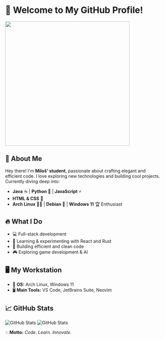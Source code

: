 # 🚀 Welcome to My GitHub Profile!
<p align="left">
  <img src="https://media4.giphy.com/media/v1.Y2lkPTc5MGI3NjExcG80NGZoOHFhejhnaWg2eHpjMTg5ZXZoaXZmZzYwcGNsdmxoeWFqeiZlcD12MV9pbnRlcm5hbF9naWZfYnlfaWQmY3Q9Zw/FoVzfcqCDSb7zCynOp/giphy.gif" width="400" />
</p>


## 🌟 About Me

Hey there! I'm **Miloš' student**, passionate about crafting elegant and efficient code. I love exploring new technologies and building cool projects. Currently diving deep into:

- **Java** ☕ | **Python** 🐍 | **JavaScript** ⚡
- **HTML & CSS** 🎨
- **Arch Linux** 🏴‍☠️ | **Debian** 🐧 | **Windows 11** 🏆 Enthusiast

## 🔥 What I Do

- 💻 Full-stack development
- 🚀 Learning & experimenting with React and Rust
- 🔧 Building efficient and clean code
- 🎮 Exploring game development & AI

## 🖥️ My Workstation

- 🚀 **OS:** Arch Linux, Windows 11
- 🖥️ **Main Tools:** VS Code, JetBrains Suite, Neovim
  

## 📈 GitHub Stats
<picture>

![GitHub Stats](https://github-readme-stats.vercel.app/api?username=Stevanovic-Milos&show_icons=true&count_private=true&hide=prs&theme=dark&border_radius=15&include_all_commits=true&line_height=30&bg_color=00000000&hide_border=true#gh-dark-mode-only)
![GitHub Stats](https://github-readme-stats.vercel.app/api?username=Stevanovic-Milos&show_icons=true&count_private=true&hide=prs&theme=light&border_radius=15&include_all_commits=true&line_height=30&bg_color=00000000&hide_border=true#gh-light-mode-only)




💡 **Motto:** *Code. Learn. Innovate.*
